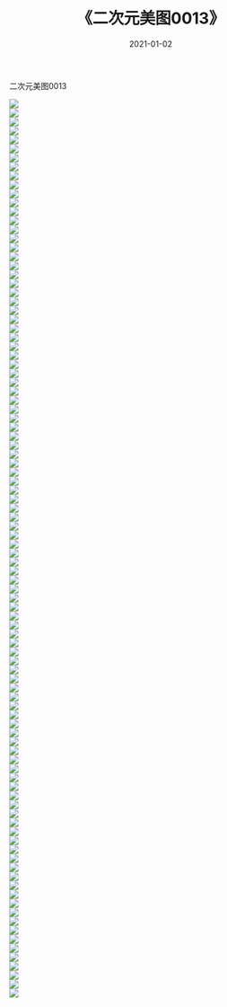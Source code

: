 ﻿---
layout: post
title:  《二次元美图0013》
date:   2021-01-02
img: http://imgx.orgx.ga/二次元/2021/二次元美图0013/000.jpg
categories: [美女, 清纯, 唯美]
---

二次元美图0013

 ![](http://imgx.orgx.ga/二次元/2021/二次元美图0013/001.jpg) <br>![](http://imgx.orgx.ga/二次元/2021/二次元美图0013/002.jpg) <br>![](http://imgx.orgx.ga/二次元/2021/二次元美图0013/003.jpg) <br>![](http://imgx.orgx.ga/二次元/2021/二次元美图0013/004.jpg) <br>![](http://imgx.orgx.ga/二次元/2021/二次元美图0013/005.jpg) <br>![](http://imgx.orgx.ga/二次元/2021/二次元美图0013/006.jpg) <br>![](http://imgx.orgx.ga/二次元/2021/二次元美图0013/007.jpg) <br>![](http://imgx.orgx.ga/二次元/2021/二次元美图0013/008.jpg) <br>![](http://imgx.orgx.ga/二次元/2021/二次元美图0013/009.jpg) <br>![](http://imgx.orgx.ga/二次元/2021/二次元美图0013/010.jpg) <br>![](http://imgx.orgx.ga/二次元/2021/二次元美图0013/011.jpg) <br>![](http://imgx.orgx.ga/二次元/2021/二次元美图0013/012.jpg) <br>![](http://imgx.orgx.ga/二次元/2021/二次元美图0013/013.jpg) <br>![](http://imgx.orgx.ga/二次元/2021/二次元美图0013/014.jpg) <br>![](http://imgx.orgx.ga/二次元/2021/二次元美图0013/015.jpg) <br>![](http://imgx.orgx.ga/二次元/2021/二次元美图0013/016.jpg) <br>![](http://imgx.orgx.ga/二次元/2021/二次元美图0013/017.jpg) <br>![](http://imgx.orgx.ga/二次元/2021/二次元美图0013/018.jpg) <br>![](http://imgx.orgx.ga/二次元/2021/二次元美图0013/019.jpg) <br>![](http://imgx.orgx.ga/二次元/2021/二次元美图0013/020.jpg) <br>![](http://imgx.orgx.ga/二次元/2021/二次元美图0013/021.jpg) <br>![](http://imgx.orgx.ga/二次元/2021/二次元美图0013/022.jpg) <br>![](http://imgx.orgx.ga/二次元/2021/二次元美图0013/023.jpg) <br>![](http://imgx.orgx.ga/二次元/2021/二次元美图0013/024.jpg) <br>![](http://imgx.orgx.ga/二次元/2021/二次元美图0013/025.jpg) <br>![](http://imgx.orgx.ga/二次元/2021/二次元美图0013/026.jpg) <br>![](http://imgx.orgx.ga/二次元/2021/二次元美图0013/027.jpg) <br>![](http://imgx.orgx.ga/二次元/2021/二次元美图0013/028.jpg) <br>![](http://imgx.orgx.ga/二次元/2021/二次元美图0013/029.jpg) <br>![](http://imgx.orgx.ga/二次元/2021/二次元美图0013/030.jpg) <br>![](http://imgx.orgx.ga/二次元/2021/二次元美图0013/031.jpg) <br>![](http://imgx.orgx.ga/二次元/2021/二次元美图0013/032.jpg) <br>![](http://imgx.orgx.ga/二次元/2021/二次元美图0013/033.jpg) <br>![](http://imgx.orgx.ga/二次元/2021/二次元美图0013/034.jpg) <br>![](http://imgx.orgx.ga/二次元/2021/二次元美图0013/035.jpg) <br>![](http://imgx.orgx.ga/二次元/2021/二次元美图0013/036.jpg) <br>![](http://imgx.orgx.ga/二次元/2021/二次元美图0013/037.jpg) <br>![](http://imgx.orgx.ga/二次元/2021/二次元美图0013/038.jpg) <br>![](http://imgx.orgx.ga/二次元/2021/二次元美图0013/039.jpg) <br>![](http://imgx.orgx.ga/二次元/2021/二次元美图0013/040.jpg) <br>![](http://imgx.orgx.ga/二次元/2021/二次元美图0013/041.jpg) <br>![](http://imgx.orgx.ga/二次元/2021/二次元美图0013/042.jpg) <br>![](http://imgx.orgx.ga/二次元/2021/二次元美图0013/043.jpg) <br>![](http://imgx.orgx.ga/二次元/2021/二次元美图0013/044.jpg) <br>![](http://imgx.orgx.ga/二次元/2021/二次元美图0013/045.jpg) <br>![](http://imgx.orgx.ga/二次元/2021/二次元美图0013/046.jpg) <br>![](http://imgx.orgx.ga/二次元/2021/二次元美图0013/047.jpg) <br>![](http://imgx.orgx.ga/二次元/2021/二次元美图0013/048.jpg) <br>![](http://imgx.orgx.ga/二次元/2021/二次元美图0013/049.jpg) <br>![](http://imgx.orgx.ga/二次元/2021/二次元美图0013/050.jpg) <br>![](http://imgx.orgx.ga/二次元/2021/二次元美图0013/051.jpg) <br>![](http://imgx.orgx.ga/二次元/2021/二次元美图0013/052.jpg) <br>![](http://imgx.orgx.ga/二次元/2021/二次元美图0013/053.jpg) <br>![](http://imgx.orgx.ga/二次元/2021/二次元美图0013/054.jpg) <br>![](http://imgx.orgx.ga/二次元/2021/二次元美图0013/055.jpg) <br>![](http://imgx.orgx.ga/二次元/2021/二次元美图0013/056.jpg) <br>![](http://imgx.orgx.ga/二次元/2021/二次元美图0013/057.jpg) <br>![](http://imgx.orgx.ga/二次元/2021/二次元美图0013/058.jpg) <br>![](http://imgx.orgx.ga/二次元/2021/二次元美图0013/059.jpg) <br>![](http://imgx.orgx.ga/二次元/2021/二次元美图0013/060.jpg) <br>![](http://imgx.orgx.ga/二次元/2021/二次元美图0013/061.jpg) <br>![](http://imgx.orgx.ga/二次元/2021/二次元美图0013/062.jpg) <br>![](http://imgx.orgx.ga/二次元/2021/二次元美图0013/063.jpg) <br>![](http://imgx.orgx.ga/二次元/2021/二次元美图0013/064.jpg) <br>![](http://imgx.orgx.ga/二次元/2021/二次元美图0013/065.jpg) <br>![](http://imgx.orgx.ga/二次元/2021/二次元美图0013/066.jpg) <br>![](http://imgx.orgx.ga/二次元/2021/二次元美图0013/067.jpg) <br>![](http://imgx.orgx.ga/二次元/2021/二次元美图0013/068.jpg) <br>![](http://imgx.orgx.ga/二次元/2021/二次元美图0013/069.jpg) <br>![](http://imgx.orgx.ga/二次元/2021/二次元美图0013/070.jpg) <br>![](http://imgx.orgx.ga/二次元/2021/二次元美图0013/071.jpg) <br>![](http://imgx.orgx.ga/二次元/2021/二次元美图0013/072.jpg) <br>![](http://imgx.orgx.ga/二次元/2021/二次元美图0013/073.jpg) <br>![](http://imgx.orgx.ga/二次元/2021/二次元美图0013/074.jpg) <br>![](http://imgx.orgx.ga/二次元/2021/二次元美图0013/075.jpg) <br>![](http://imgx.orgx.ga/二次元/2021/二次元美图0013/076.jpg) <br>![](http://imgx.orgx.ga/二次元/2021/二次元美图0013/077.jpg) <br>![](http://imgx.orgx.ga/二次元/2021/二次元美图0013/078.jpg) <br>![](http://imgx.orgx.ga/二次元/2021/二次元美图0013/079.jpg) <br>![](http://imgx.orgx.ga/二次元/2021/二次元美图0013/080.jpg) <br>![](http://imgx.orgx.ga/二次元/2021/二次元美图0013/081.jpg) <br>![](http://imgx.orgx.ga/二次元/2021/二次元美图0013/082.jpg) <br>![](http://imgx.orgx.ga/二次元/2021/二次元美图0013/083.jpg) <br>![](http://imgx.orgx.ga/二次元/2021/二次元美图0013/084.jpg) <br>![](http://imgx.orgx.ga/二次元/2021/二次元美图0013/085.jpg) <br>![](http://imgx.orgx.ga/二次元/2021/二次元美图0013/086.jpg) <br>![](http://imgx.orgx.ga/二次元/2021/二次元美图0013/087.jpg) <br>![](http://imgx.orgx.ga/二次元/2021/二次元美图0013/088.jpg) <br>![](http://imgx.orgx.ga/二次元/2021/二次元美图0013/089.jpg) <br>![](http://imgx.orgx.ga/二次元/2021/二次元美图0013/090.jpg) <br>![](http://imgx.orgx.ga/二次元/2021/二次元美图0013/091.jpg) <br>![](http://imgx.orgx.ga/二次元/2021/二次元美图0013/092.jpg) <br>![](http://imgx.orgx.ga/二次元/2021/二次元美图0013/093.jpg) <br>![](http://imgx.orgx.ga/二次元/2021/二次元美图0013/094.jpg) <br>![](http://imgx.orgx.ga/二次元/2021/二次元美图0013/095.jpg) <br>![](http://imgx.orgx.ga/二次元/2021/二次元美图0013/096.jpg) <br>![](http://imgx.orgx.ga/二次元/2021/二次元美图0013/097.jpg) <br>![](http://imgx.orgx.ga/二次元/2021/二次元美图0013/098.jpg) <br>![](http://imgx.orgx.ga/二次元/2021/二次元美图0013/099.jpg) <br>![](http://imgx.orgx.ga/二次元/2021/二次元美图0013/100.jpg) <br>